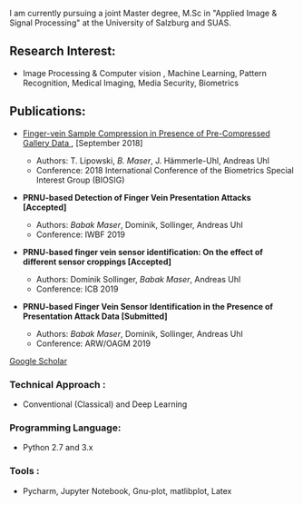 
 I am currently pursuing a joint Master degree, M.Sc in "Applied Image & Signal Processing" at the University of Salzburg and SUAS.

## Research Interest:

 - Image Processing & Computer vision  , Machine Learning, Pattern Recognition, Medical Imaging, Media Security,  Biometrics


## Publications:
 
- [Finger-vein Sample Compression in Presence of Pre-Compressed Gallery Data ](https://ieeexplore.ieee.org/abstract/document/8553484/) , [September 2018]

	 - Authors: T. Lipowski, _B. Maser_, J. Hämmerle-Uhl, Andreas Uhl
	 - Conference: 2018 International Conference of the Biometrics Special Interest Group (BIOSIG)

- **PRNU-based Detection of Finger Vein Presentation Attacks [Accepted]**
	 - Authors: _Babak Maser_, Dominik, Sollinger, Andreas Uhl
	 - Conference: IWBF 2019

- **PRNU-based finger vein sensor identification: On the effect of different sensor croppings [Accepted]**
	 - Authors: Dominik Sollinger, _Babak Maser_, Andreas Uhl
	 - Conference: ICB 2019
	 
- **PRNU-based Finger Vein Sensor Identification in the Presence of Presentation Attack Data [Submitted]**
	 - Authors: _Babak Maser_, Dominik, Sollinger, Andreas Uhl
	 - Conference: ARW/OAGM 2019
 
 
 [Google Scholar](https://scholar.google.at/citations?user=guMbN5oAAAAJ&hl=de)
 
### Technical Approach : 
- Conventional (Classical) and Deep Learning
	
### Programming Language: 
- Python 2.7 and 3.x
	
### Tools : 
- Pycharm, Jupyter Notebook, Gnu-plot, matlibplot, Latex